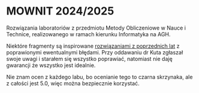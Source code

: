 # MOWNIT 2024/2025

Rozwiązania laboratoriów z przedmiotu Metody Obliczeniowe w Nauce i Technice, realizowanego w ramach kierunku Informatyka na AGH.

Niektóre fragmenty są inspirowane [rozwiązaniami z poprzednich lat](https://github.com/wojmichaluk/MOwNiT-2023-2024) z poprawionymi ewentualnymi błędami. Przy oddawaniu dr Kuta zgłaszał swoje uwagi i starałem się wszystko poprawiać, natomiast nie daję gwarancji że wszystko jest idealnie.

Nie znam ocen z każdego labu, bo ocenianie tego to czarna skrzynaka, ale z całości jest 5.0, więc można bezpiecznie korzystać.
